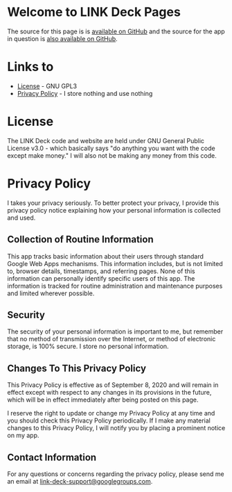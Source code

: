 # Welcome to LINK Deck Pages

The source for this page is is [available on GitHub](https://github.com/Mechanacor3/link-deck/blob/gh-pages/index.md) and the source for the app in question is [also available on GitHub](https://github.com/Mechanacor3/link-deck/blob/master/expandlist.gs). 


# Links to
* [License](/LICENSE.md) - GNU GPL3
* [Privacy Policy](/privacy.md) - I store nothing and use nothing









# License

The LINK Deck code and website are held under GNU General Public License v3.0 - which basically says "do anything you want with the code except make money."  I will also not be making any money from this code.


# Privacy Policy

I takes your privacy seriously. To better protect your privacy, I provide this privacy policy notice explaining how your personal information is collected and used.


## Collection of Routine Information

This app tracks basic information about their users through standard Google Web Apps mechanisms. This information includes, but is not limited to, browser details, timestamps, and referring pages. None of this information can personally identify specific users of this app. The information is tracked for routine administration and maintenance purposes and limited wherever possible.


## Security

The security of your personal information is important to me, but remember that no method of transmission over the Internet, or method of electronic storage, is 100% secure. I store no personal information.


## Changes To This Privacy Policy

This Privacy Policy is effective as of September 8, 2020 and will remain in effect except with respect to any changes in its provisions in the future, which will be in effect immediately after being posted on this page.

I reserve the right to update or change my Privacy Policy at any time and you should check this Privacy Policy periodically. If I make any material changes to this Privacy Policy, I will notify you by placing a prominent notice on my app.


## Contact Information

For any questions or concerns regarding the privacy policy, please send me an email at link-deck-support@googlegroups.com.

